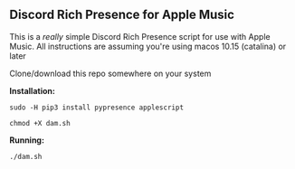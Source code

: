 ## Discord Rich Presence for Apple Music

This is a *really* simple Discord Rich Presence script for use with Apple Music. 
All instructions are assuming you're using macos 10.15 (catalina) or later

Clone/download this repo somewhere on your system

**Installation:**

`sudo -H pip3 install pypresence applescript`

`chmod +X dam.sh`

**Running:**

`./dam.sh`
